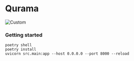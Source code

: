 # Qurama
![Custom](https://img.shields.io/badge/Blazingly-FastAPI-orange)
### Getting started
```shell
poetry shell
poetry install
uvicorn src.main:app --host 0.0.0.0 --port 8000 --reload
```
